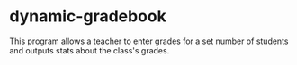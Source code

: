# dynamic-gradebook

This program allows a teacher to enter grades for a set number of students and outputs stats about the class's grades. 
